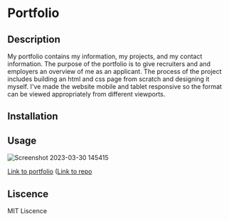 # Portfolio
## Description
My portfolio contains my information, my projects, and my contact information. The purpose of the portfolio is to give recruiters and and employers an overview of me as an applicant. The process of the project includes building an html and css page from scratch and designing it myself. I've made the website mobile and tablet responsive so the format can be viewed appropriately from different viewports.

## Installation

## Usage
![Screenshot 2023-03-30 145415](https://user-images.githubusercontent.com/127727591/228973166-8fea9dd0-129c-4a16-8861-59f0c52e5d18.png)

[Link to portfolio](https://aliceli083.github.io/portfolio/)
([Link to repo](https://github.com/aliceli083/portfolio)

## Liscence
MIT Liscence
